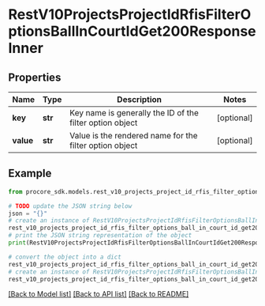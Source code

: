 # RestV10ProjectsProjectIdRfisFilterOptionsBallInCourtIdGet200ResponseInner


## Properties

Name | Type | Description | Notes
------------ | ------------- | ------------- | -------------
**key** | **str** | Key name is generally the ID of the filter option object | [optional] 
**value** | **str** | Value is the rendered name for the filter option object | [optional] 

## Example

```python
from procore_sdk.models.rest_v10_projects_project_id_rfis_filter_options_ball_in_court_id_get200_response_inner import RestV10ProjectsProjectIdRfisFilterOptionsBallInCourtIdGet200ResponseInner

# TODO update the JSON string below
json = "{}"
# create an instance of RestV10ProjectsProjectIdRfisFilterOptionsBallInCourtIdGet200ResponseInner from a JSON string
rest_v10_projects_project_id_rfis_filter_options_ball_in_court_id_get200_response_inner_instance = RestV10ProjectsProjectIdRfisFilterOptionsBallInCourtIdGet200ResponseInner.from_json(json)
# print the JSON string representation of the object
print(RestV10ProjectsProjectIdRfisFilterOptionsBallInCourtIdGet200ResponseInner.to_json())

# convert the object into a dict
rest_v10_projects_project_id_rfis_filter_options_ball_in_court_id_get200_response_inner_dict = rest_v10_projects_project_id_rfis_filter_options_ball_in_court_id_get200_response_inner_instance.to_dict()
# create an instance of RestV10ProjectsProjectIdRfisFilterOptionsBallInCourtIdGet200ResponseInner from a dict
rest_v10_projects_project_id_rfis_filter_options_ball_in_court_id_get200_response_inner_from_dict = RestV10ProjectsProjectIdRfisFilterOptionsBallInCourtIdGet200ResponseInner.from_dict(rest_v10_projects_project_id_rfis_filter_options_ball_in_court_id_get200_response_inner_dict)
```
[[Back to Model list]](../README.md#documentation-for-models) [[Back to API list]](../README.md#documentation-for-api-endpoints) [[Back to README]](../README.md)


